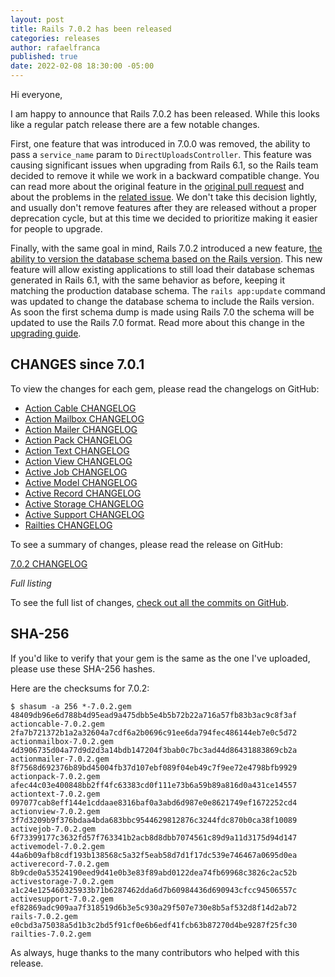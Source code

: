 ```yaml
---
layout: post
title: Rails 7.0.2 has been released
categories: releases
author: rafaelfranca
published: true
date: 2022-02-08 18:30:00 -05:00
---
```


Hi everyone,

I am happy to announce that Rails 7.0.2 has been released. While this looks like a regular patch release there
are a few notable changes.

First, one feature that was introduced in 7.0.0 was removed, the ability to pass a `service_name` param to
`DirectUploadsController`. This feature was causing significant issues when upgrading from Rails 6.1, so the Rails
team decided to remove it while we work in a backward compatible change. You can read more about the original
feature in the [original pull request](https://github.com/rails/rails/pull/38957) and about the problems in the
[related issue](https://github.com/rails/rails/issues/43971).
We don't take this decision lightly, and usually don't remove features after they are released without a proper
deprecation cycle, but at this time we decided to prioritize making it easier for people to upgrade.

Finally, with the same goal in mind, Rails 7.0.2 introduced a new feature, [the ability to version the database
schema based on the Rails version](https://github.com/rails/rails/pull/44286). This new feature will allow existing
applications to still load their database schemas generated in Rails 6.1, with the same behavior as before, keeping
it matching the production database schema. The `rails app:update` command was updated to change the database schema
to include the Rails version. As soon the first schema dump is made using Rails 7.0 the schema will be updated to use
the Rails 7.0 format. Read more about this change in the
[upgrading guide](https://guides.rubyonrails.org/upgrading_ruby_on_rails.html#rails-version-is-now-included-in-the-active-record-schema-dump).

## CHANGES since 7.0.1

To view the changes for each gem, please read the changelogs on GitHub:
* [Action Cable CHANGELOG](https://github.com/rails/rails/blob/v7.0.2/actioncable/CHANGELOG.md)
* [Action Mailbox CHANGELOG](https://github.com/rails/rails/blob/v7.0.2/actionmailbox/CHANGELOG.md)
* [Action Mailer CHANGELOG](https://github.com/rails/rails/blob/v7.0.2/actionmailer/CHANGELOG.md)
* [Action Pack CHANGELOG](https://github.com/rails/rails/blob/v7.0.2/actionpack/CHANGELOG.md)
* [Action Text CHANGELOG](https://github.com/rails/rails/blob/v7.0.2/actiontext/CHANGELOG.md)
* [Action View CHANGELOG](https://github.com/rails/rails/blob/v7.0.2/actionview/CHANGELOG.md)
* [Active Job CHANGELOG](https://github.com/rails/rails/blob/v7.0.2/activejob/CHANGELOG.md)
* [Active Model CHANGELOG](https://github.com/rails/rails/blob/v7.0.2/activemodel/CHANGELOG.md)
* [Active Record CHANGELOG](https://github.com/rails/rails/blob/v7.0.2/activerecord/CHANGELOG.md)
* [Active Storage CHANGELOG](https://github.com/rails/rails/blob/v7.0.2/activestorage/CHANGELOG.md)
* [Active Support CHANGELOG](https://github.com/rails/rails/blob/v7.0.2/activesupport/CHANGELOG.md)
* [Railties CHANGELOG](https://github.com/rails/rails/blob/v7.0.2/railties/CHANGELOG.md)

To see a summary of changes, please read the release on GitHub:

[7.0.2 CHANGELOG](https://github.com/rails/rails/releases/tag/v7.0.2)

*Full listing*

To see the full list of changes, [check out all the commits on
GitHub](https://github.com/rails/rails/compare/v7.0.1...v7.0.2).

## SHA-256

If you'd like to verify that your gem is the same as the one I've uploaded,
please use these SHA-256 hashes.

Here are the checksums for 7.0.2:

```
$ shasum -a 256 *-7.0.2.gem
48409db96e6d788b4d95ead9a475dbb5e4b5b72b22a716a57fb83b3ac9c8f3af  actioncable-7.0.2.gem
2fa7b721372b1a2a32604a7cdf6a2b0696c91ee6da794fec486144eb7e0c5d72  actionmailbox-7.0.2.gem
4d3906735d04a77d9d2d3a14bdb147204f3bab0c7bc3ad44d86431883869cb2a  actionmailer-7.0.2.gem
8f7568d692376b89bd45004fb37d107ebf089f04eb49c7f9ee72e4798bfb9929  actionpack-7.0.2.gem
afec44c03e400848bb2ff4fc63383cd0f111e73b6a59b89a816d0a431ce14557  actiontext-7.0.2.gem
097077cab8eff144e1cddaae8316baf0a3abd6d987e0e8621749ef1672252cd4  actionview-7.0.2.gem
3f7d3209b9f376bdaa4bda683bbc9544629812876c3244fdc870b0ca38f10089  activejob-7.0.2.gem
6f73399177c3632fd57f763341b2acb8d8dbb7074561c89d9a11d3175d94d147  activemodel-7.0.2.gem
44a6b09afb8cdf193b138568c5a32f5eab58d7d1f17dc539e746467a0695d0ea  activerecord-7.0.2.gem
8b9cde0a53524190eed9d41e0b3e83f89abd0122dea74fb69968c3826c2ac52b  activestorage-7.0.2.gem
a1c24e125460325933b71b6287462dda6d7b60984436d690943cfcc94506557c  activesupport-7.0.2.gem
ef82869adc909aa7f318519d6b3e5c930a29f507e730e8b5af532d8f14d2ab72  rails-7.0.2.gem
e0cbd3a75038a5d1b3c2bd5f91cf0e6b6edf41fcb63b87270d4be9287f25fc30  railties-7.0.2.gem
```

As always, huge thanks to the many contributors who helped with this release.
